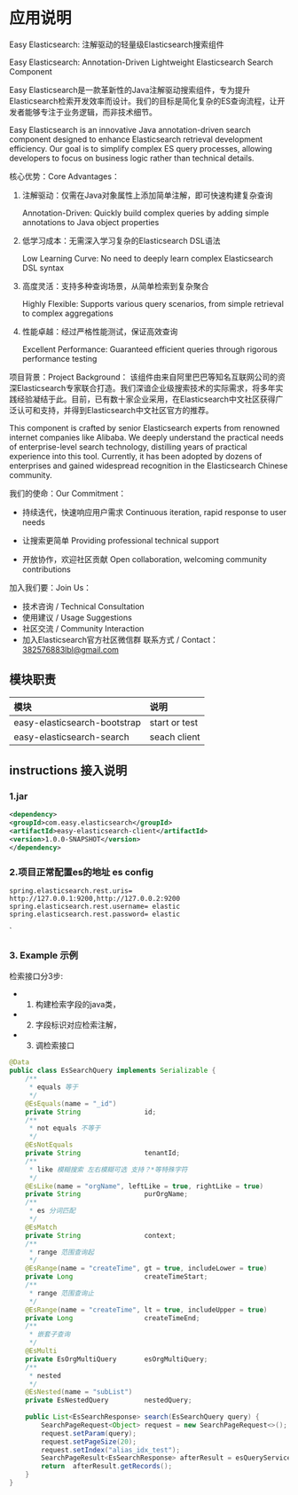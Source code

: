 # 应用说明
Easy Elasticsearch: 注解驱动的轻量级Elasticsearch搜索组件

Easy Elasticsearch: Annotation-Driven Lightweight Elasticsearch Search Component

Easy Elasticsearch是一款革新性的Java注解驱动搜索组件，专为提升Elasticsearch检索开发效率而设计。我们的目标是简化复杂的ES查询流程，让开发者能够专注于业务逻辑，而非技术细节。

Easy Elasticsearch is an innovative Java annotation-driven search component designed to enhance Elasticsearch retrieval development efficiency. Our goal is to simplify complex ES query processes, allowing developers to focus on business logic rather than technical details.

核心优势：Core Advantages：
1. 注解驱动：仅需在Java对象属性上添加简单注解，即可快速构建复杂查询

   Annotation-Driven: Quickly build complex queries by adding simple annotations to Java object properties

2. 低学习成本：无需深入学习复杂的Elasticsearch DSL语法

   Low Learning Curve: No need to deeply learn complex Elasticsearch DSL syntax

3. 高度灵活：支持多种查询场景，从简单检索到复杂聚合

   Highly Flexible: Supports various query scenarios, from simple retrieval to complex aggregations

4. 性能卓越：经过严格性能测试，保证高效查询

   Excellent Performance: Guaranteed efficient queries through rigorous performance testing

项目背景：Project Background：
该组件由来自阿里巴巴等知名互联网公司的资深Elasticsearch专家联合打造。我们深谙企业级搜索技术的实际需求，将多年实践经验凝结于此。目前，已有数十家企业采用，在Elasticsearch中文社区获得广泛认可和支持，并得到Elasticsearch中文社区官方的推荐。

This component is crafted by senior Elasticsearch experts from renowned internet companies like Alibaba. We deeply understand the practical needs of enterprise-level search technology, distilling years of practical experience into this tool. Currently, it has been adopted by dozens of enterprises and gained widespread recognition in the Elasticsearch Chinese community.

我们的使命：Our Commitment：
- 持续迭代，快速响应用户需求 Continuous iteration, rapid response to user needs

- 让搜索更简单 Providing professional technical support

- 开放协作，欢迎社区贡献  Open collaboration, welcoming community contributions
 

加入我们要：Join Us：
- 技术咨询 / Technical Consultation
- 使用建议 / Usage Suggestions
- 社区交流 / Community Interaction
- 加入Elasticsearch官方社区微信群
联系方式 / Contact：382576883lbl@gmail.com

## 模块职责

| 模块                              | 说明    |
|:--------------------------------|:------|
| easy-elasticsearch-bootstrap    | start or test  |
| easy-elasticsearch-search       | seach client |

## instructions 接入说明
### 1.jar
```xml
<dependency>
<groupId>com.easy.elasticsearch</groupId>
<artifactId>easy-elasticsearch-client</artifactId>
<version>1.0.0-SNAPSHOT</version>
</dependency>
```
### 2.项目正常配置es的地址 es config
```properties
spring.elasticsearch.rest.uris= http://127.0.0.1:9200,http://127.0.0.2:9200
spring.elasticsearch.rest.username= elastic
spring.elasticsearch.rest.password= elastic
```

`
### 3. Example 示例
检索接口分3步:
- 1. 构建检索字段的java类，
- 2. 字段标识对应检索注解，
- 3. 调检索接口
```java
@Data
public class EsSearchQuery implements Serializable {
    /**
     * equals 等于
     */
    @EsEquals(name = "_id")
    private String                id;
    /**
     * not equals 不等于
     */
    @EsNotEquals
    private String                tenantId;
    /**
     * like 模糊搜索 左右模糊可选 支持？*等特殊字符
     */
    @EsLike(name = "orgName", leftLike = true, rightLike = true)
    private String                purOrgName;
    /**
     * es 分词匹配
     */
    @EsMatch
    private String                context;
    /**
     * range 范围查询起
     */
    @EsRange(name = "createTime", gt = true, includeLower = true)
    private Long                  createTimeStart;
    /**
     * range 范围查询止
     */
    @EsRange(name = "createTime", lt = true, includeUpper = true)
    private Long                  createTimeEnd;
    /**
     * 嵌套子查询
     */
    @EsMulti
    private EsOrgMultiQuery       esOrgMultiQuery;
    /**
     * nested 
     */
    @EsNested(name = "subList")
    private EsNestedQuery         nestedQuery;
    
    public List<EsSearchResponse> search(EsSearchQuery query) {
        SearchPageRequest<Object> request = new SearchPageRequest<>();
        request.setParam(query);
        request.setPageSize(20);
        request.setIndex("alias_idx_test");
        SearchPageResult<EsSearchResponse> afterResult = esQueryService.search(request, Map.class);
        return  afterResult.getRecords();
    }
}
```
